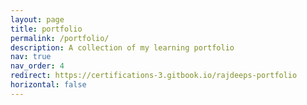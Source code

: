 ```yaml
---
layout: page
title: portfolio
permalink: /portfolio/
description: A collection of my learning portfolio
nav: true
nav_order: 4
redirect: https://certifications-3.gitbook.io/rajdeeps-portfolio
horizontal: false
---
```

